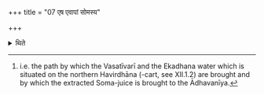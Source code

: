 +++
title = "07 एष एवापां सोमस्य"

+++

<details><summary>थिते</summary>

7. This, indeed, is the path of water and Soma.[^1]   

[^1]: i.e. the path by which the Vasatīvarī and the Ekadhana water which is situated on the northern Havirdhāna (-cart, see XII.1.2) are brought and by which the extracted Soma-juice is brought to the Ādhavanīya.  
</details>
